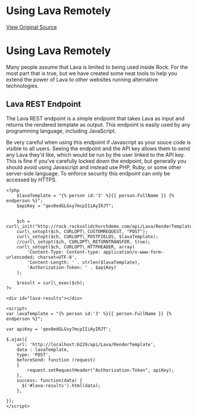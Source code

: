 # Using Lava Remotely
[View Original Source](https://community.rockrms.com/lava/remote-lava)

Using Lava Remotely
===================

Many people assume that Lava is limited to being used inside Rock. For the most part that is true, but we have created some neat tools to help you extend the power of Lava to other websites running alternative technologies.

Lava REST Endpoint
------------------

The Lava REST endpoint is a simple endpoint that takes Lava as input and returns the rendered template as output. This endpoint is easily used by any programming language, including JavaScript.

Be very careful when using this endpoint if Javascript as your souce code is visible to all users. Seeing the endpoint and the API key allows them to send any Lava they'd like, which would be run by the user linked to the API key. This is fine if you've carefully locked down the endpoint, but generally you should avoid using Javascript and instead use PHP, Ruby, or some other server-side language. To enforce security this endpoint can only be accessed by HTTPS.

```
<?php
    $lavaTemplate = "{% person id:'3' %}{{ person.FullName }} {% endperson %}";
    $apiKey = "qex8edGLGxy7mcpIIiAyIRJT";                                                                    
                
    
    $ch = curl\_init("http://rock.rocksolidchurchdemo.com/api/Lava/RenderTemplate");                                                                      
    curl\_setopt($ch, CURLOPT\_CUSTOMREQUEST, "POST");                                                                     
    curl\_setopt($ch, CURLOPT\_POSTFIELDS, $lavaTemplate);                                                                  
    //curl\_setopt($ch, CURLOPT\_RETURNTRANSFER, true);                                                                      
    curl\_setopt($ch, CURLOPT\_HTTPHEADER, array(                                                                          
        'Content-Type: Content-type: application/x-www-form-urlencoded; charset=UTF-8',                                                                                
        'Content-Length: ' . strlen($lavaTemplate),
        'Authorization-Token: ' . $apiKey)
    );                                                                                                                   
                                                                                                                         
    $result = curl\_exec($ch);
?>

```
```
<div id="lava-results"></div>

<script>
var lavaTemplate = "{% person id:'3' %}{{ person.FullName }} {% endperson %}";

var apiKey = 'qex8edGLGxy7mcpIIiAyIRJT';

$.ajax({
	url: 'http://localhost:6229/api/Lava/RenderTemplate',
	data : lavaTemplate,
	type: 'POST',
	beforeSend: function (request)
	{
		request.setRequestHeader("Authorization-Token", apiKey);
	},
	success: function(data) {
      $('#lava-results').html(data);
	},
	
});
</script>
```